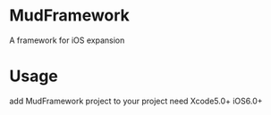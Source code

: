MudFramework
============

A framework for iOS expansion

Usage
============
add MudFramework project to your project
need Xcode5.0+ iOS6.0+

